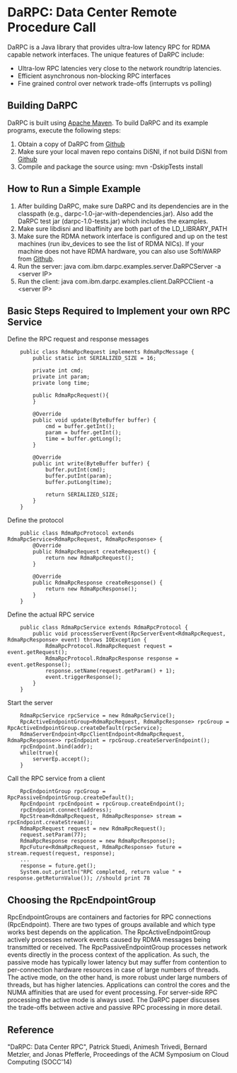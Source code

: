 # DaRPC: Data Center Remote Procedure Call

DaRPC is a Java library that provides ultra-low latency RPC for RDMA capable network interfaces. 
The unique features of DaRPC include:

* Ultra-low RPC latencies very close to the network roundtrip latencies.
* Efficient asynchronous non-blocking RPC interfaces
* Fine grained control over network trade-offs (interrupts vs polling)

## Building DaRPC

DaRPC is built using [Apache Maven](http://maven.apache.org/).
To build DaRPC and its example programs, execute the following steps:

1. Obtain a copy of DaRPC from [Github](https://github.com/zrlio/darpc)
2. Make sure your local maven repo contains DiSNI, if not build DiSNI from [Github](https://github.com/zrlio/disni)
2. Compile and package the source using: mvn -DskipTests install

## How to Run a Simple Example

1. After building DaRPC, make sure DaRPC and its dependencies are in the classpath (e.g., darpc-1.0-jar-with-dependencies.jar). Also add the DaRPC test jar (darpc-1.0-tests.jar) which includes the examples.
2. Make sure libdisni and libaffinity are both part of the LD_LIBRARY_PATH
3. Make sure the RDMA network interface is configured and up on the test machines (run ibv\_devices to see the list of RDMA NICs). If your machine does not have RDMA hardware, you can also use SoftiWARP from [Github](https://github.com/zrlio/softiwarp). 
4. Run the server\: java com.ibm.darpc.examples.server.DaRPCServer -a \<server IP\>
5. Run the client\: java com.ibm.darpc.examples.client.DaRPCClient -a \<server IP\> 

## Basic Steps Required to Implement your own RPC Service

Define the RPC request and response messages

```
	public class RdmaRpcRequest implements RdmaRpcMessage {
		public static int SERIALIZED_SIZE = 16;
		
		private int cmd;
		private int param;
		private long time;
		
		public RdmaRpcRequest(){
		}

		@Override
		public void update(ByteBuffer buffer) {
			cmd = buffer.getInt();
			param = buffer.getInt();
			time = buffer.getLong();
		}

		@Override
		public int write(ByteBuffer buffer) {
			buffer.putInt(cmd);
			buffer.putInt(param);
			buffer.putLong(time);
			
			return SERIALIZED_SIZE;
		}
	}
```
Define the protocol
```
	public class RdmaRpcProtocol extends RdmaRpcService<RdmaRpcRequest, RdmaRpcResponse> {
		@Override
		public RdmaRpcRequest createRequest() {
			return new RdmaRpcRequest();
		}

		@Override
		public RdmaRpcResponse createResponse() {
			return new RdmaRpcResponse();
		}
	}
```
Define the actual RPC service
```
	public class RdmaRpcService extends RdmaRpcProtocol {
		public void processServerEvent(RpcServerEvent<RdmaRpcRequest, RdmaRpcResponse> event) throws IOException {
			RdmaRpcProtocol.RdmaRpcRequest request = event.getRequest();
			RdmaRpcProtocol.RdmaRpcResponse response = event.getResponse();
			response.setName(request.getParam() + 1);
			event.triggerResponse();
		}
	}
```
Start the server
```
	RdmaRpcService rpcService = new RdmaRpcService();
	RpcActiveEndpointGroup<RdmaRpcRequest, RdmaRpcResponse> rpcGroup = RpcActiveEndpointGroup.createDefault(rpcService);
	RdmaServerEndpoint<RpcClientEndpoint<RdmaRpcRequest, RdmaRpcResponse>> rpcEndpoint = rpcGroup.createServerEndpoint();
	rpcEndpoint.bind(addr);
	while(true){
		serverEp.accept();
	}
```	
Call the RPC service from a client
```
	RpcEndpointGroup rpcGroup = RpcPassiveEndpointGroup.createDefault();
	RpcEndpoint rpcEndpoint = rpcGroup.createEndpoint();
	rpcEndpoint.connect(address);
	RpcStream<RdmaRpcRequest, RdmaRpcResponse> stream = rpcEndpoint.createStream();
	RdmaRpcRequest request = new RdmaRpcRequest();
	request.setParam(77);
	RdmaRpcResponse response = new RdmaRpcResponse();
	RpcFuture<RdmaRpcRequest, RdmaRpcResponse> future = stream.request(request, response);
	...
	response = future.get();
	System.out.println("RPC completed, return value " + response.getReturnValue()); //should print 78
```
## Choosing the RpcEndpointGroup 

RpcEndpointGroups are containers and factories for RPC connections (RpcEndpoint). There are two types of groups available and which type works best depends on the application. The RpcActiveEndpointGroup actively processes network events caused by RDMA messages being transmitted or received. The RpcPassiveEndpointGroup processes network events directly in the process context of the application. As such, the passive mode has typically lower latency but may suffer from contention to per-connection hardware resources in case of large numbers of threads. The active mode, on the other hand, is more robust under large numbers of threads, but has higher latencies. Applications can control the cores and the NUMA affinities that are used for event processing. For server-side RPC processing the active mode is always used. The DaRPC paper discusses the trade-offs between active and passive RPC processing in more detail. 


## Reference

"DaRPC: Data Center RPC", Patrick Stuedi, Animesh Trivedi, Bernard Metzler, and Jonas Pfefferle, Proceedings of the ACM Symposium on Cloud Computing (SOCC'14)

